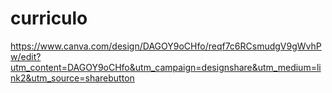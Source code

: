 # curriculo
https://www.canva.com/design/DAGOY9oCHfo/reqf7c6RCsmudgV9gWvhPw/edit?utm_content=DAGOY9oCHfo&utm_campaign=designshare&utm_medium=link2&utm_source=sharebutton
